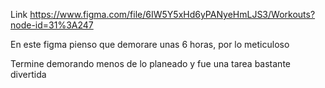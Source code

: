 Link
https://www.figma.com/file/6IW5Y5xHd6yPANyeHmLJS3/Workouts?node-id=31%3A247

En este figma pienso que demorare unas 6 horas, por lo meticuloso

Termine demorando menos de lo planeado y fue una tarea bastante divertida